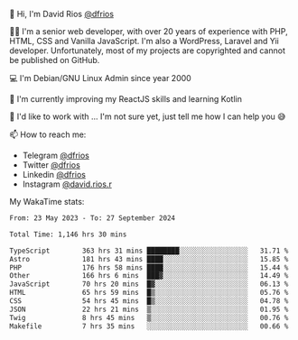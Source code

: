 👋 Hi, I'm David Rios [@dfrios](https://github.com/dfrios)

👨‍💻 I'm a senior web developer, with over 20 years of experience with PHP, HTML, CSS and Vanilla JavaScript. I'm also a WordPress, Laravel and Yii developer. Unfortunately, most of my projects are copyrighted and cannot be published on GitHub.

💻 I'm Debian/GNU Linux Admin since year 2000

🌱 I'm currently improving my ReactJS skills and learning Kotlin

💞️ I'd like to work with ... I'm not sure yet, just tell me how I can help you 😅


📫 How to reach me:
* Telegram [@dfrios](https://t.me/dfrios)
* Twitter [@dfrios](https://twitter.com/dfrios)
* Linkedin [@dfrios](https://linkedin.com/in/dfrios)
* Instagram [@david.rios.r](https://instagram.com/david.rios.r)



My WakaTime stats:
<!--START_SECTION:waka-->

```txt
From: 23 May 2023 - To: 27 September 2024

Total Time: 1,146 hrs 30 mins

TypeScript        363 hrs 31 mins ████████░░░░░░░░░░░░░░░░░   31.71 %
Astro             181 hrs 43 mins ████░░░░░░░░░░░░░░░░░░░░░   15.85 %
PHP               176 hrs 58 mins ████░░░░░░░░░░░░░░░░░░░░░   15.44 %
Other             166 hrs 6 mins  ███▓░░░░░░░░░░░░░░░░░░░░░   14.49 %
JavaScript        70 hrs 20 mins  █▓░░░░░░░░░░░░░░░░░░░░░░░   06.13 %
HTML              65 hrs 59 mins  █▒░░░░░░░░░░░░░░░░░░░░░░░   05.76 %
CSS               54 hrs 45 mins  █▒░░░░░░░░░░░░░░░░░░░░░░░   04.78 %
JSON              22 hrs 21 mins  ▒░░░░░░░░░░░░░░░░░░░░░░░░   01.95 %
Twig              8 hrs 45 mins   ▒░░░░░░░░░░░░░░░░░░░░░░░░   00.76 %
Makefile          7 hrs 35 mins   ░░░░░░░░░░░░░░░░░░░░░░░░░   00.66 %
```

<!--END_SECTION:waka-->
